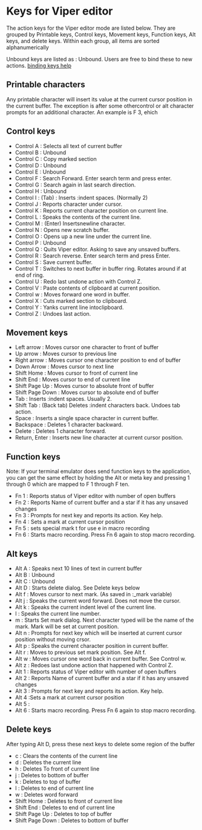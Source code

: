 # Keys for Viper editor

The action keys for the Viper editor mode are listed below. They are grouped by
Printable keys, Control keys, Movement keys, Function keys, Alt keys, and delete keys.
Within each group, all items are sorted alphanumerically

Unbound keys are listed as : Unbound. 
Users are free to bind these to new actions. [binding keys help](bind)



## Printable characters

Any printable character will insert its value at the current cursor position in the current buffer.
The exception is after some othercontrol or alt character prompts for an additional character.
An example is F 3, ehich

## Control keys

- Control A  : Selects all text of current buffer
- Control B : Unbound
- Control C  :  Copy marked section
- Control D : Unbound
- Control E : Unbound
- Control F : Search Forward. Enter search term and press enter.
- Control G : Search again in last search direction.
- Control H : Unbound
- Control I : (Tab) : Inserts :indent spaces. (Normally 2)
- Control J : Reports character under cursor.
- Control K : Reports current character position on current line.
- Control L : Speaks the contents of the current line.
- Control M : (Enter) Insertsnewline character.
- Control N : Opens new scratch buffer.
- Control O : Opens up a new line under the current line. 
- Control P : Unbound
- Control Q : Quits Viper editor. Asking to save any unsaved buffers.
- Control R : Search reverse. Enter search term and press Enter.
- Control S : Save current buffer.
- Control T : Switches to next buffer in buffer ring. Rotates around if at end of ring.
- Control U : Redo last undone action with Control Z.
- Control V : Paste contents of clipboard at current position.
- Control w : Moves forward one word in buffer.
- Control X : Cuts marked section to clipboard.
- Control Y : Yanks current line intoclipboard.
- Control Z : Undoes last action.

## Movement keys

- Left arrow : Moves cursor one character to front of buffer 
- Up arrow : Moves cursor to previous line
- Right arrow : Moves cursor one character position to end of buffer
- Down Arrow :  Moves cursor to next line
- Shift Home : Moves cursor to front of current line
- Shift End : Moves cursor to end of current line
- Shift Page Up : Moves cursor to absolute front of buffer
- Shift Page Down : Moves cursor to absolute end of buffer
- Tab : Inserts :indent spaces. Usually 2.
- Shift Tab : (Back tab) Deletes :indent characters back. Undoes tab action.
- Space : Inserts a single space character in current buffer.
- Backspace : Deletes 1 character backward.
- Delete : Deletes 1 character forward.
- Return, Enter : Inserts new line character at current cursor position.

## Function keys

Note: If your terminal emulator does send function keys to the application,
you can get the same effect by holding the Alt or meta key and pressing 1 through 0
which are mapped to F 1 through F ten.


- Fn 1 : Reports status of Viper editor with number of open buffers
- Fn 2 : Reports Name of current buffer and a star if it has any unsaved changes
- Fn 3 : Prompts for next key and reports its action. Key help.
- Fn 4 : Sets a mark at current cursor position
- Fn 5 : sets special mark t for use e in macro recording
- Fn 6 : Starts macro recording. Press Fn 6 again to stop macro recording.


## Alt keys


- Alt A :  Speaks next 10 lines of text in current buffer
- Alt B : Unbound
- Alt C : Unbound
- Alt D : Starts delete dialog. See Delete keys below
- Alt f : Moves cursor to next mark. (As saved in :_mark variable)
- Alt j : Speaks the current word forward. Does not move the cursor.
- Alt k : Speaks the current indent level of the current line.
- l : Speaks the current line number.
- m : Starts Set mark dialog. Next character typed will be the name of the mark. Mark will be set at current position.
- Alt n : Prompts for next key which will be inserted at current cursor position without moving crsor.
- Alt p : Speaks the current character position in current buffer.
- Alt r : Moves to previous set mark position. See Alt f.
- Alt w : Moves cursor one word back in current buffer. See Control w.
- Alt z : Redoes last undone action that happened with Control Z.
- Alt 1  : Reports status of Viper editor with number of open buffers
- Alt 2 : Reports Name of current buffer and a star if it has any unsaved changes
- Alt 3 : Prompts for next key and reports its action. Key help.
- Alt 4 :Sets a mark at current cursor position
- Alt 5 :
- Alt 6 : Starts macro recording. Press Fn 6 again to stop macro recording.

## Delete keys

After typing Alt D, press these next keys to delete some region of the buffer

- c : Clears the contents of the current line
- d : Deletes the current line
- h : Deletes To front of current line
- j : Deletes to bottom of buffer
- k : Deletes to top of buffer
- l : Deletes to end of current line
- w :  Deletes word forward
- Shift Home : Deletes to front of current line
- Shift End : Deletes to end of current line
- Shift Page Up : Deletes to top of buffer
- Shift Page Down : Deletes to bottom of buffer

